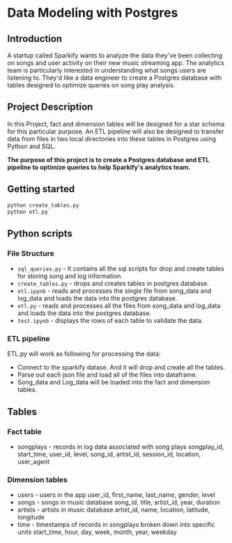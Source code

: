# Data Modeling with Postgres

## Introduction
A startup called Sparkify wants to analyze the data they've been collecting on songs and user activity on their new music streaming app. The analytics team is particularly interested in understanding what songs users are listening to. They'd like a data engineer to create a Postgres database with tables designed to optimize queries on song play analysis.

## Project Description
In this Project, fact and dimension tables will be designed for a star schema for this particular purpose. An ETL pipeline will also be designed to transfer data from files in two local directories into these tables in Postgres using Python and SQL.

**The purpose of this project is to create a Postgres database and ETL pipeline to optimize queries to help Sparkify's analytics team.**


## Getting started

```bash 
python create_tables.py
python etl.py
```

## Python scripts

### File Structure

- `sql_queries.py` - It contains all the sql scripts for drop and create tables for storing song and log information.
- `create_tables.py` - drops and creates tables in postgres database.
- `etl.ipynb` - reads and processes the single file from song_data and log_data and loads the data into the postgres database.
- `etl.py` - reads and processes all the files from song_data and log_data and loads the data into the postgres database.
- `test.ipynb` - displays the rows of each table to validate the data.

### ETL pipeline

  ETL.py will work as following for processing the data:
- Connect to the sparkify datase. And it will drop and create all the tables.
- Parse out each json file and load all of the files into dataframe.
- Song_data and Log_data will be loaded into the fact and dimension tables.

## Tables

### Fact table
- songplays - records in log data associated with song plays
songplay_id, start_time, user_id, level, song_id, artist_id, session_id, location, user_agent

### Dimension tables
- users - users in the app
user_id, first_name, last_name, gender, level
- songs - songs in music database
song_id, title, artist_id, year, duration
- artists - artists in music database
artist_id, name, location, latitude, longitude
- time - timestamps of records in songplays broken down into specific units
start_time, hour, day, week, month, year, weekday